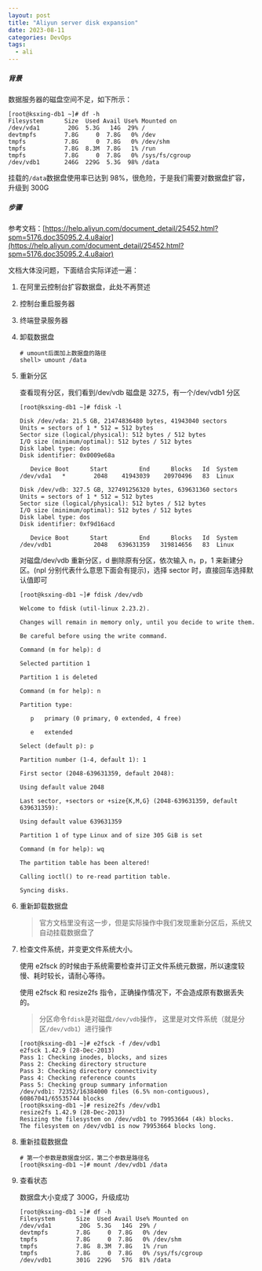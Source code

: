 ```yaml
---
layout: post
title: "Aliyun server disk expansion"
date: 2023-08-11
categories: DevOps
tags:
  - ali
---
```


##### 背景

数据服务器的磁盘空间不足，如下所示：

```shell
[root@ksxing-db1 ~]# df -h
Filesystem      Size  Used Avail Use% Mounted on
/dev/vda1        20G  5.3G   14G  29% /
devtmpfs        7.8G     0  7.8G   0% /dev
tmpfs           7.8G     0  7.8G   0% /dev/shm
tmpfs           7.8G  8.3M  7.8G   1% /run
tmpfs           7.8G     0  7.8G   0% /sys/fs/cgroup
/dev/vdb1       246G  229G  5.3G  98% /data
```

挂载的`/data`数据盘使用率已达到 98%，很危险，于是我们需要对数据盘扩容，升级到 300G

##### 步骤

参考文档：[https://help.aliyun.com/document_detail/25452.html?spm=5176.doc35095.2.4.u8aior](https://help.aliyun.com/document_detail/25452.html?spm=5176.doc35095.2.4.u8aior)

文档大体没问题，下面结合实际详述一遍：

1. 在阿里云控制台扩容数据盘，此处不再赘述

2. 控制台重启服务器

3. 终端登录服务器

4. 卸载数据盘

   ```shell
   # umount后面加上数据盘的路径
   shell> umount /data
   ```

5. 重新分区

   查看现有分区，我们看到/dev/vdb 磁盘是 327.5，有一个/dev/vdb1 分区

   ```shell
   [root@ksxing-db1 ~]# fdisk -l

   Disk /dev/vda: 21.5 GB, 21474836480 bytes, 41943040 sectors
   Units = sectors of 1 * 512 = 512 bytes
   Sector size (logical/physical): 512 bytes / 512 bytes
   I/O size (minimum/optimal): 512 bytes / 512 bytes
   Disk label type: dos
   Disk identifier: 0x0009e68a

      Device Boot      Start         End      Blocks   Id  System
   /dev/vda1   *        2048    41943039    20970496   83  Linux

   Disk /dev/vdb: 327.5 GB, 327491256320 bytes, 639631360 sectors
   Units = sectors of 1 * 512 = 512 bytes
   Sector size (logical/physical): 512 bytes / 512 bytes
   I/O size (minimum/optimal): 512 bytes / 512 bytes
   Disk label type: dos
   Disk identifier: 0xf9d16acd

      Device Boot      Start         End      Blocks   Id  System
   /dev/vdb1            2048   639631359   319814656   83  Linux
   ```

   对磁盘/dev/vdb 重新分区，d 删除原有分区，依次输入 n，p，1 来新建分区。(npl 分别代表什么意思下面会有提示)，选择 sector 时，直接回车选择默认值即可

   ```shell
   [root@ksxing-db1 ~]# fdisk /dev/vdb

   Welcome to fdisk (util-linux 2.23.2).

   Changes will remain in memory only, until you decide to write them.

   Be careful before using the write command.

   Command (m for help): d

   Selected partition 1

   Partition 1 is deleted

   Command (m for help): n

   Partition type:

      p   primary (0 primary, 0 extended, 4 free)

      e   extended

   Select (default p): p

   Partition number (1-4, default 1): 1

   First sector (2048-639631359, default 2048):

   Using default value 2048

   Last sector, +sectors or +size{K,M,G} (2048-639631359, default 639631359):

   Using default value 639631359

   Partition 1 of type Linux and of size 305 GiB is set

   Command (m for help): wq

   The partition table has been altered!

   Calling ioctl() to re-read partition table.

   Syncing disks.
   ```

6. 重新卸载数据盘

   > 官方文档里没有这一步，但是实际操作中我们发现重新分区后，系统又自动挂载数据盘了

7. 检查文件系统，并变更文件系统大小。

   使用 e2fsck 的时候由于系统需要检查并订正文件系统元数据，所以速度较慢、耗时较长，请耐心等待。

   使用 e2fsck 和 resize2fs 指令，正确操作情况下，不会造成原有数据丢失的。

   > 分区命令`fdisk`是对磁盘`/dev/vdb`操作， 这里是对文件系统（就是分区`/dev/vdb1`）进行操作

   ```shell
   [root@ksxing-db1 ~]# e2fsck -f /dev/vdb1
   e2fsck 1.42.9 (28-Dec-2013)
   Pass 1: Checking inodes, blocks, and sizes
   Pass 2: Checking directory structure
   Pass 3: Checking directory connectivity
   Pass 4: Checking reference counts
   Pass 5: Checking group summary information
   /dev/vdb1: 72352/16384000 files (6.5% non-contiguous), 60867041/65535744 blocks
   [root@ksxing-db1 ~]# resize2fs /dev/vdb1
   resize2fs 1.42.9 (28-Dec-2013)
   Resizing the filesystem on /dev/vdb1 to 79953664 (4k) blocks.
   The filesystem on /dev/vdb1 is now 79953664 blocks long.
   ```

8. 重新挂载数据盘

   ```shell
   # 第一个参数是数据盘分区，第二个参数是路径名
   [root@ksxing-db1 ~]# mount /dev/vdb1 /data
   ```

9. 查看状态

   数据盘大小变成了 300G，升级成功

   ```shell
   [root@ksxing-db1 ~]# df -h
   Filesystem      Size  Used Avail Use% Mounted on
   /dev/vda1        20G  5.3G   14G  29% /
   devtmpfs        7.8G     0  7.8G   0% /dev
   tmpfs           7.8G     0  7.8G   0% /dev/shm
   tmpfs           7.8G  8.3M  7.8G   1% /run
   tmpfs           7.8G     0  7.8G   0% /sys/fs/cgroup
   /dev/vdb1       301G  229G   57G  81% /data
   ```

   ​
